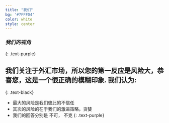 ```yaml
---
title: "我们"
bg: '#7FFFD4'
color: white
style: center
---
```


### *我们的视角*
{: .text-purple}

<span class="fa-stack subtlecircle" style="font-size:100px; background:rgba(255,166,0,0.1)">
  <i class="fa fa-circle fa-stack-2x text-white"></i>
  <i class="fa fa-envira fa-stack-1x text-orange"></i>
</span>


## 我们关注于外汇市场，所以您的第一反应是风险大，恭喜您，这是一个很正确的模糊印象.  我们认为:
{: .text-black}

* 最大的风险是我们彼此的不信任
* 其次的风险的在于我们的激进策略，贪婪
* 我们的回答分别是 不可， 不克
{: .text-purple}
